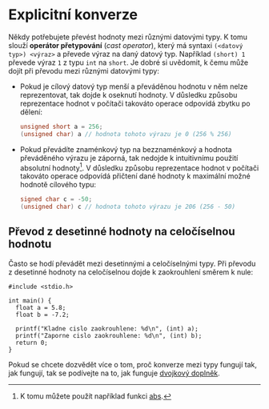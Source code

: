 # Explicitní konverze
Někdy potřebujete převést hodnoty mezi různými datovými typy. K tomu slouží **operátor přetypování**
(*cast operator*), který má syntaxi `(<datový typ>) <výraz>` a převede výraz na daný datový typ.
Například `(short) 1` převede výraz `1` z typu `int` na `short`. Je dobré si uvědomit, k čemu může
dojít při převodu mezi různými datovými typy:
- Pokud je cílový datový typ menší a převáděnou hodnotu v něm nelze reprezentovat, tak dojde k
oseknutí hodnoty. V důsledku způsobu reprezentace hodnot v počítači takováto operace odpovídá
zbytku po dělení:
    ```c
    unsigned short a = 256;
    (unsigned char) a // hodnota tohoto výrazu je 0 (256 % 256)
    ```
- Pokud převádíte znaménkový typ na bezznaménkový a hodnota převáděného výrazu je záporná, tak nedojde
k intuitivnímu použití absolutní hodnoty[^1]. V důsledku způsobu reprezentace hodnot v počítači takováto
operace odpovídá přičtení dané hodnoty k maximální možné hodnotě cílového typu:
    ```c
    signed char c = -50;
    (unsigned char) c // hodnota tohoto výrazu je 206 (256 - 50)
    ```

[^1]: K tomu můžete použít například funkci [abs](https://devdocs.io/c/numeric/math/abs).

## Převod z desetinné hodnoty na celočíselnou hodnotu
Často se hodí převádět mezi desetinnými a celočíselnými typy. Při převodu z desetinné hodnoty na celočíselnou dojde k
zaokrouhlení směrem k nule:

```c,editable,mainbody
#include <stdio.h>

int main() {
  float a = 5.8;
  float b = -7.2;

  printf("Kladne cislo zaokrouhlene: %d\n", (int) a);
  printf("Zaporne cislo zaokrouhlene: %d\n", (int) b);
  return 0;
}
```

Pokud se chcete dozvědět více o tom, proč konverze mezi typy fungují tak, jak fungují, tak se podívejte
na to, jak funguje [dvojkový doplněk](https://cs.wikipedia.org/wiki/Dvojkov%C3%BD_dopln%C4%9Bk).
